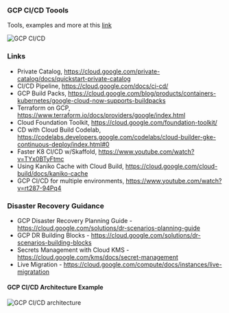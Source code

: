 ### GCP CI/CD Toools

Tools, examples and more at this [link](https://cloud.google.com/docs/ci-cd)  

![GCP CI/CD](https://github.com/lynnlangit/gcp-essentials/blob/master/7_sample_data/images/ci-cd-choices.png)

### Links

- Private Catalog, https://cloud.google.com/private-catalog/docs/quickstart-private-catalog
- CI/CD Pipeline, https://cloud.google.com/docs/ci-cd/
- GCP Build Packs, https://cloud.google.com/blog/products/containers-kubernetes/google-cloud-now-supports-buildpacks
- Terraform on GCP, https://www.terraform.io/docs/providers/google/index.html
- Cloud Foundation Toolkit, https://cloud.google.com/foundation-toolkit/
- CD with Cloud Build Codelab, https://codelabs.developers.google.com/codelabs/cloud-builder-gke-continuous-deploy/index.html#0
- Faster K8 CI/CD w/Skaffold, https://www.youtube.com/watch?v=TYx0BTyFtmc
- Using Kaniko Cache with Cloud Build, https://cloud.google.com/cloud-build/docs/kaniko-cache
- GCP CI/CD for multiple environments, https://www.youtube.com/watch?v=rt287-94Pq4

### Disaster Recovery Guidance

- GCP Disaster Recovery Planning Guide - https://cloud.google.com/solutions/dr-scenarios-planning-guide
- GCP DR Building Blocks - https://cloud.google.com/solutions/dr-scenarios-building-blocks
- Secrets Management with Cloud KMS - https://cloud.google.com/kms/docs/secret-management
- Live Migration - https://cloud.google.com/compute/docs/instances/live-migratation

#### GCP CI/CD Architecture Example

![GCP CI/CD architecture](https://github.com/lynnlangit/gcp-essentials/blob/master/7_sample_data/images/ci-cd-arch.png)
